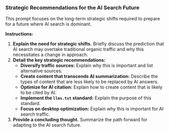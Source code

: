 ### Strategic Recommendations for the AI Search Future

This prompt focuses on the long-term strategic shifts required to prepare for a future where AI search is dominant.

**Instructions:**

1.  **Explain the need for strategic shifts.** Briefly discuss the prediction that AI search may overtake traditional organic traffic and why this necessitates a change in approach.
2.  **Detail the key strategic recommendations:**
    *   **Diversify traffic sources:** Explain why this is important and list alternative sources.
    *   **Create content that transcends AI summarization:** Describe the types of content that are less likely to be replaced by AI answers.
    *   **Optimize for AI citation:** Explain how to create content that is likely to be cited by AI.
    *   **Implement the `llms.txt` standard:** Explain the purpose of this standard.
    *   **Focus on desktop optimization:** Explain why this is important for AI search traffic.
3.  **Provide a concluding thought.** Summarize the path forward for adapting to the AI search future.